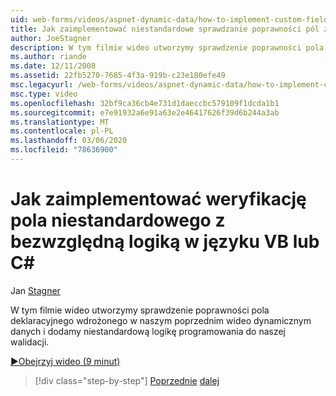```yaml
---
uid: web-forms/videos/aspnet-dynamic-data/how-to-implement-custom-field-validation-with-imperative-logic-in-vb-or-c
title: Jak zaimplementować niestandardowe sprawdzanie poprawności pól z bezwzględną logiką C# w języku vb lub | Microsoft Docs
author: JoeStagner
description: W tym filmie wideo utworzymy sprawdzenie poprawności pola deklaracyjnego wdrożonego w naszym poprzednim wideo dynamicznym danych i dodamy niestandardową logikę programowania do naszego Val...
ms.author: riande
ms.date: 12/11/2008
ms.assetid: 22fb5270-7685-4f3a-919b-c23e180efe49
msc.legacyurl: /web-forms/videos/aspnet-dynamic-data/how-to-implement-custom-field-validation-with-imperative-logic-in-vb-or-c
msc.type: video
ms.openlocfilehash: 32bf9ca36cb4e731d1daeccbc579109f1dcda1b1
ms.sourcegitcommit: e7e91932a6e91a63e2e46417626f39d6b244a3ab
ms.translationtype: MT
ms.contentlocale: pl-PL
ms.lasthandoff: 03/06/2020
ms.locfileid: "78636900"
---
```

# <a name="how-to-implement-custom-field-validation-with-imperative-logic-in-vb-or-c"></a>Jak zaimplementować weryfikację pola niestandardowego z bezwzględną logiką w języku VB lub C\#

Jan [Stagner](https://github.com/JoeStagner)

W tym filmie wideo utworzymy sprawdzenie poprawności pola deklaracyjnego wdrożonego w naszym poprzednim wideo dynamicznym danych i dodamy niestandardową logikę programowania do naszej walidacji.

[&#9654;Obejrzyj wideo (9 minut)](https://channel9.msdn.com/Blogs/ASP-NET-Site-Videos/how-to-implement-custom-field-validation-with-imperative-logic-in-vb-or-c)

> [!div class="step-by-step"]
> [Poprzednie](how-to-use-attribute-validation-in-aspnet-dynamic-data-applications.md)
> [dalej](how-to-remove-columns-from-your-dynamicdata-data-grids.md)
